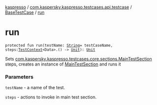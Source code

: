 [kaspresso](../../index.md) / [com.kaspersky.kaspresso.testcases.api.testcase](../index.md) / [BaseTestCase](index.md) / [run](./run.md)

# run

`protected fun run(testName: `[`String`](https://kotlinlang.org/api/latest/jvm/stdlib/kotlin/-string/index.html)` = testCaseName, steps: `[`TestContext`](../../com.kaspersky.kaspresso.testcases.core.testcontext/-test-context/index.md)`<Data>.() -> `[`Unit`](https://kotlinlang.org/api/latest/jvm/stdlib/kotlin/-unit/index.html)`): `[`Unit`](https://kotlinlang.org/api/latest/jvm/stdlib/kotlin/-unit/index.html)

Sets [com.kaspersky.kaspresso.testcases.core.sections.MainTestSection](../../com.kaspersky.kaspresso.testcases.core.sections/-main-test-section/index.md) steps, creates an instance of
[MainTestSection](../../com.kaspersky.kaspresso.testcases.core.sections/-main-test-section/index.md) and runs it

### Parameters

`testName` - a name of the test.

`steps` - actions to invoke in main test section.
